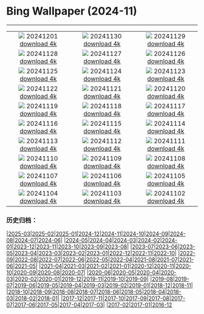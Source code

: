 # Bing Wallpaper (2024-11)
**************
| | | |
| :----: | :----: | :----: |
| ![](https://www.bing.com/th?id=OHR.IcebergsAntarctica_EN-IN1897026898_1920x1080.jpg) 20241201 [download 4k](https://www.bing.com/th?id=OHR.IcebergsAntarctica_EN-IN1897026898_UHD.jpg) | ![](https://www.bing.com/th?id=OHR.RhinosKenya_EN-IN6639992420_1920x1080.jpg) 20241130 [download 4k](https://www.bing.com/th?id=OHR.RhinosKenya_EN-IN6639992420_UHD.jpg) | ![](https://www.bing.com/th?id=OHR.MtStMichel_EN-IN3221435828_1920x1080.jpg) 20241129 [download 4k](https://www.bing.com/th?id=OHR.MtStMichel_EN-IN3221435828_UHD.jpg) |
| ![](https://www.bing.com/th?id=OHR.MurdeshwarTemple_EN-IN3830652229_1920x1080.jpg) 20241128 [download 4k](https://www.bing.com/th?id=OHR.MurdeshwarTemple_EN-IN3830652229_UHD.jpg) | ![](https://www.bing.com/th?id=OHR.SemoisRiver_EN-IN2471885756_1920x1080.jpg) 20241127 [download 4k](https://www.bing.com/th?id=OHR.SemoisRiver_EN-IN2471885756_UHD.jpg) | ![](https://www.bing.com/th?id=OHR.ConstitutionDay_EN-IN3100148262_1920x1080.jpg) 20241126 [download 4k](https://www.bing.com/th?id=OHR.ConstitutionDay_EN-IN3100148262_UHD.jpg) |
| ![](https://www.bing.com/th?id=OHR.AmboseliGiraffes_EN-IN2702242576_1920x1080.jpg) 20241125 [download 4k](https://www.bing.com/th?id=OHR.AmboseliGiraffes_EN-IN2702242576_UHD.jpg) | ![](https://www.bing.com/th?id=OHR.SonomaCoast_EN-IN1867491074_1920x1080.jpg) 20241124 [download 4k](https://www.bing.com/th?id=OHR.SonomaCoast_EN-IN1867491074_UHD.jpg) | ![](https://www.bing.com/th?id=OHR.FibonacciAloe_EN-IN9508407386_1920x1080.jpg) 20241123 [download 4k](https://www.bing.com/th?id=OHR.FibonacciAloe_EN-IN9508407386_UHD.jpg) |
| ![](https://www.bing.com/th?id=OHR.ZafraCastle_EN-IN7242103758_1920x1080.jpg) 20241122 [download 4k](https://www.bing.com/th?id=OHR.ZafraCastle_EN-IN7242103758_UHD.jpg) | ![](https://www.bing.com/th?id=OHR.LionCubs_EN-IN6903529152_1920x1080.jpg) 20241121 [download 4k](https://www.bing.com/th?id=OHR.LionCubs_EN-IN6903529152_UHD.jpg) | ![](https://www.bing.com/th?id=OHR.TrulliGrove_EN-IN6379040036_1920x1080.jpg) 20241120 [download 4k](https://www.bing.com/th?id=OHR.TrulliGrove_EN-IN6379040036_UHD.jpg) |
| ![](https://www.bing.com/th?id=OHR.TasmansArch_EN-IN6029485722_1920x1080.jpg) 20241119 [download 4k](https://www.bing.com/th?id=OHR.TasmansArch_EN-IN6029485722_UHD.jpg) | ![](https://www.bing.com/th?id=OHR.PorthcawlLighthouse_EN-IN5797196395_1920x1080.jpg) 20241118 [download 4k](https://www.bing.com/th?id=OHR.PorthcawlLighthouse_EN-IN5797196395_UHD.jpg) | ![](https://www.bing.com/th?id=OHR.RedStag_EN-IN5545228267_1920x1080.jpg) 20241117 [download 4k](https://www.bing.com/th?id=OHR.RedStag_EN-IN5545228267_UHD.jpg) |
| ![](https://www.bing.com/th?id=OHR.FrieslandNetherlands_EN-IN5299828357_1920x1080.jpg) 20241116 [download 4k](https://www.bing.com/th?id=OHR.FrieslandNetherlands_EN-IN5299828357_UHD.jpg) | ![](https://www.bing.com/th?id=OHR.YiPengLanterns_EN-IN5031761378_1920x1080.jpg) 20241115 [download 4k](https://www.bing.com/th?id=OHR.YiPengLanterns_EN-IN5031761378_UHD.jpg) | ![](https://www.bing.com/th?id=OHR.ManarolaItaly_EN-IN1899501021_1920x1080.jpg) 20241114 [download 4k](https://www.bing.com/th?id=OHR.ManarolaItaly_EN-IN1899501021_UHD.jpg) |
| ![](https://www.bing.com/th?id=OHR.KelpForest_EN-IN9809129785_1920x1080.jpg) 20241113 [download 4k](https://www.bing.com/th?id=OHR.KelpForest_EN-IN9809129785_UHD.jpg) | ![](https://www.bing.com/th?id=OHR.VineyardsBlackForestFall_EN-IN7604889650_1920x1080.jpg) 20241112 [download 4k](https://www.bing.com/th?id=OHR.VineyardsBlackForestFall_EN-IN7604889650_UHD.jpg) | ![](https://www.bing.com/th?id=OHR.Banff24_EN-IN9205670476_1920x1080.jpg) 20241111 [download 4k](https://www.bing.com/th?id=OHR.Banff24_EN-IN9205670476_UHD.jpg) |
| ![](https://www.bing.com/th?id=OHR.YucatanFlamingos_EN-IN8899301061_1920x1080.jpg) 20241110 [download 4k](https://www.bing.com/th?id=OHR.YucatanFlamingos_EN-IN8899301061_UHD.jpg) | ![](https://www.bing.com/th?id=OHR.MoroccoMilkyWay_EN-IN8452456680_1920x1080.jpg) 20241109 [download 4k](https://www.bing.com/th?id=OHR.MoroccoMilkyWay_EN-IN8452456680_UHD.jpg) | ![](https://www.bing.com/th?id=OHR.GlacialRivers_EN-IN8184240040_1920x1080.jpg) 20241108 [download 4k](https://www.bing.com/th?id=OHR.GlacialRivers_EN-IN8184240040_UHD.jpg) |
| ![](https://www.bing.com/th?id=OHR.CanadaWolves_EN-IN6734242410_1920x1080.jpg) 20241107 [download 4k](https://www.bing.com/th?id=OHR.CanadaWolves_EN-IN6734242410_UHD.jpg) | ![](https://www.bing.com/th?id=OHR.ShiShiBeach_EN-IN6380183906_1920x1080.jpg) 20241106 [download 4k](https://www.bing.com/th?id=OHR.ShiShiBeach_EN-IN6380183906_UHD.jpg) | ![](https://www.bing.com/th?id=OHR.AdinathTemple_EN-IN6085140917_1920x1080.jpg) 20241105 [download 4k](https://www.bing.com/th?id=OHR.AdinathTemple_EN-IN6085140917_UHD.jpg) |
| ![](https://www.bing.com/th?id=OHR.CumbriaAutumn_EN-IN5406739257_1920x1080.jpg) 20241104 [download 4k](https://www.bing.com/th?id=OHR.CumbriaAutumn_EN-IN5406739257_UHD.jpg) | ![](https://www.bing.com/th?id=OHR.YucatanBiosphere_EN-IN2120875248_1920x1080.jpg) 20241103 [download 4k](https://www.bing.com/th?id=OHR.YucatanBiosphere_EN-IN2120875248_UHD.jpg) | ![](https://www.bing.com/th?id=OHR.BisonYellowstone_EN-IN4855239793_1920x1080.jpg) 20241102 [download 4k](https://www.bing.com/th?id=OHR.BisonYellowstone_EN-IN4855239793_UHD.jpg) |

### 历史归档：

|[2025-03](2025-03/2025-03.md)|[2025-02](2025-02/2025-02.md)|[2025-01](2025-01/2025-01.md)|[2024-12](2024-12/2024-12.md)|[2024-11](2024-11/2024-11.md)|[2024-10](2024-10/2024-10.md)|[2024-09](2024-09/2024-09.md)|[2024-08](2024-08/2024-08.md)|[2024-07](2024-07/2024-07.md)|[2024-06](2024-06/2024-06.md)|
|[2024-05](2024-05/2024-05.md)|[2024-04](2024-04/2024-04.md)|[2024-03](2024-03/2024-03.md)|[2024-02](2024-02/2024-02.md)|[2024-01](2024-01/2024-01.md)|[2023-12](2023-12/2023-12.md)|[2023-11](2023-11/2023-11.md)|[2023-10](2023-10/2023-10.md)|[2023-09](2023-09/2023-09.md)|[2023-08](2023-08/2023-08.md)|
|[2023-07](2023-07/2023-07.md)|[2023-06](2023-06/2023-06.md)|[2023-05](2023-05/2023-05.md)|[2023-04](2023-04/2023-04.md)|[2023-03](2023-03/2023-03.md)|[2023-02](2023-02/2023-02.md)|[2023-01](2023-01/2023-01.md)|[2022-12](2022-12/2022-12.md)|[2022-11](2022-11/2022-11.md)|[2022-10](2022-10/2022-10.md)|
|[2022-09](2022-09/2022-09.md)|[2022-08](2022-08/2022-08.md)|[2022-07](2022-07/2022-07.md)|[2022-06](2022-06/2022-06.md)|[2022-05](2022-05/2022-05.md)|[2022-04](2022-04/2022-04.md)|[2021-08](2021-08/2021-08.md)|[2021-07](2021-07/2021-07.md)|[2021-06](2021-06/2021-06.md)|[2021-05](2021-05/2021-05.md)|
|[2021-04](2021-04/2021-04.md)|[2021-03](2021-03/2021-03.md)|[2021-02](2021-02/2021-02.md)|[2021-01](2021-01/2021-01.md)|[2020-12](2020-12/2020-12.md)|[2020-11](2020-11/2020-11.md)|[2020-10](2020-10/2020-10.md)|[2020-09](2020-09/2020-09.md)|[2020-08](2020-08/2020-08.md)|[2020-07](2020-07/2020-07.md)|
|[2020-06](2020-06/2020-06.md)|[2020-05](2020-05/2020-05.md)|[2020-04](2020-04/2020-04.md)|[2020-03](2020-03/2020-03.md)|[2020-02](2020-02/2020-02.md)|[2020-01](2020-01/2020-01.md)|[2019-12](2019-12/2019-12.md)|[2019-11](2019-11/2019-11.md)|[2019-10](2019-10/2019-10.md)|[2019-09](2019-09/2019-09.md)|
|[2019-08](2019-08/2019-08.md)|[2019-07](2019-07/2019-07.md)|[2019-06](2019-06/2019-06.md)|[2019-05](2019-05/2019-05.md)|[2019-04](2019-04/2019-04.md)|[2019-03](2019-03/2019-03.md)|[2019-02](2019-02/2019-02.md)|[2019-01](2019-01/2019-01.md)|[2018-12](2018-12/2018-12.md)|[2018-11](2018-11/2018-11.md)|
|[2018-10](2018-10/2018-10.md)|[2018-09](2018-09/2018-09.md)|[2018-08](2018-08/2018-08.md)|[2018-07](2018-07/2018-07.md)|[2018-06](2018-06/2018-06.md)|[2018-05](2018-05/2018-05.md)|[2018-04](2018-04/2018-04.md)|[2018-03](2018-03/2018-03.md)|[2018-02](2018-02/2018-02.md)|[2018-01](2018-01/2018-01.md)|
|[2017-12](2017-12/2017-12.md)|[2017-11](2017-11/2017-11.md)|[2017-10](2017-10/2017-10.md)|[2017-09](2017-09/2017-09.md)|[2017-08](2017-08/2017-08.md)|[2017-07](2017-07/2017-07.md)|[2017-06](2017-06/2017-06.md)|[2017-05](2017-05/2017-05.md)|[2017-04](2017-04/2017-04.md)|[2017-03](2017-03/2017-03.md)|
|[2017-02](2017-02/2017-02.md)|[2017-01](2017-01/2017-01.md)|[2016-12](2016-12/2016-12.md)
